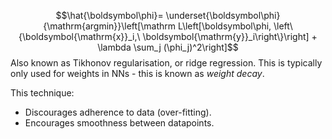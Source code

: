 $$\hat{\boldsymbol\phi}= \underset{\boldsymbol\phi}{\mathrm{argmin}}\left[\mathrm L\left[\boldsymbol\phi, \left\{\boldsymbol{\mathrm{x}}_i,\ \boldsymbol{\mathrm{y}}_i\right\}\right] + \lambda \sum_j (\phi_j)^2\right]$$
Also known as Tikhonov regularisation, or ridge regression.
This is typically only used for weights in NNs - this is known as *weight decay*.

This technique:
- Discourages adherence to data (over-fitting).
- Encourages smoothness between datapoints.